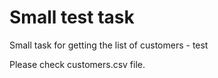 # Small test task
Small task for getting the list of customers - test

Please check customers.csv file. 
